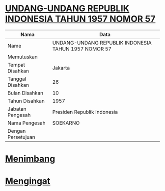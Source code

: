# [UNDANG-UNDANG REPUBLIK INDONESIA TAHUN 1957 NOMOR 57](http://example.org/legal/document/uu/1957/57)

| Nama | Data |
| ------ | ----- |
|Name|UNDANG-UNDANG REPUBLIK INDONESIA TAHUN 1957 NOMOR 57|
|Memutuskan||
|Tempat Disahkan|Jakarta|
|Tanggal Disahkan|26|
|Bulan Disahkan|10|
|Tahun Disahkan|1957|
|Jabatan Pengesah|Presiden Republik Indonesia|
|Nama Pengesah|SOEKARNO|
|Dengan Persetujuan||
# [Menimbang](http://example.org/legal/document/uu/1957/57/menimbang)

# [Mengingat](http://example.org/legal/document/uu/1957/57/mengingat)
